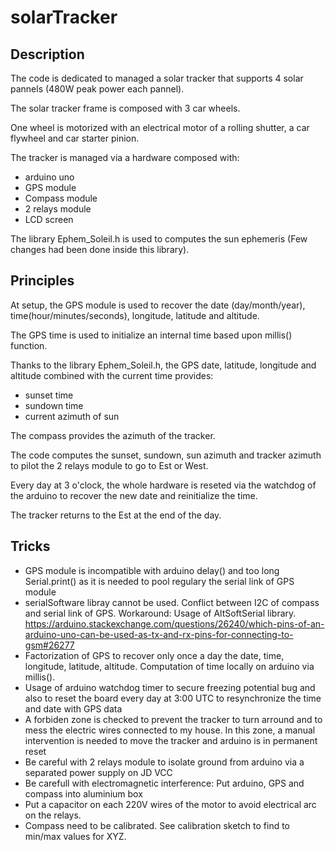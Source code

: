 # solarTracker

## Description

The code is dedicated to managed a solar tracker that supports 4 solar pannels (480W peak power each pannel).

The solar tracker frame is composed with 3 car wheels.

One wheel is motorized with an electrical motor of a rolling shutter, a car flywheel and car starter pinion.

The tracker is managed via a hardware composed with:
* arduino uno
* GPS module
* Compass module
* 2 relays module
* LCD screen

The library Ephem_Soleil.h is used to computes the sun ephemeris (Few changes had been done inside this library).

## Principles

At setup, the GPS module is used to recover the date (day/month/year), time(hour/minutes/seconds), longitude, latitude and altitude.

The GPS time is used to initialize an internal time based upon millis() function.

Thanks to the library Ephem_Soleil.h, the GPS date, latitude, longitude and altitude combined with the current time provides:
* sunset time
* sundown time
* current azimuth of sun

The compass provides the azimuth of the tracker.

The code computes the sunset, sundown, sun azimuth and tracker azimuth to pilot the 2 relays module to go to Est or West.

Every day at 3 o'clock, the whole hardware is reseted via the watchdog of the arduino to recover the new date and reinitialize the time.

The tracker returns to the Est at the end of the day.

## Tricks

* GPS module is incompatible with arduino delay() and too long Serial.print() as it is needed to pool regulary the serial link of GPS module
* serialSoftware libray cannot be used. Conflict between I2C of compass and serial link of GPS. Workaround: Usage of AltSoftSerial library. https://arduino.stackexchange.com/questions/26240/which-pins-of-an-arduino-uno-can-be-used-as-tx-and-rx-pins-for-connecting-to-gsm#26277
* Factorization of GPS to recover only once a day the date, time, longitude, latitude, altitude. Computation of time locally on arduino via millis().
* Usage of arduino watchdog timer to secure freezing potential bug and also to reset the board every day at 3:00 UTC to resynchronize the time and date with GPS data 
* A forbiden zone is checked to prevent the tracker to turn arround and to mess the electric wires connected to my house. In this zone, a manual intervention is needed to move the tracker and arduino is in permanent reset
* Be careful with 2 relays module to isolate ground from arduino via a separated power supply on JD VCC
* Be carefull with electromagnetic interference: Put arduino, GPS and compass into aluminium box
* Put a capacitor on each 220V wires of the motor to avoid electrical arc on the relays.  
* Compass need to be calibrated. See calibration sketch to find to min/max values for XYZ.
  
